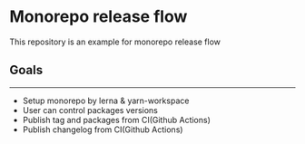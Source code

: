 # Monorepo release flow

This repository is an example for monorepo release flow

## Goals

---

- Setup monorepo by lerna & yarn-workspace
- User can control packages versions
- Publish tag and packages from CI(Github Actions)
- Publish changelog from CI(Github Actions)
